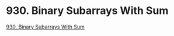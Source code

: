 # 930. Binary Subarrays With Sum

[930. Binary Subarrays With Sum](https://leetcode.com/problems/binary-subarrays-with-sum/)

